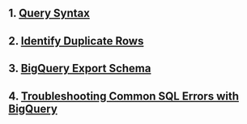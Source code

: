 

## 1. [Query Syntax](https://cloud.google.com/bigquery/docs/reference/standard-sql/query-syntax)

## 2. [Identify Duplicate Rows](./Identify_Duplicate_Rows.md)

## 3. [BigQuery Export Schema](./BigQuery_Export_Schema.md)

## 4. [Troubleshooting Common SQL Errors with BigQuery](./Troubleshooting_Common_SQL_Errors_with_BigQuery.md)